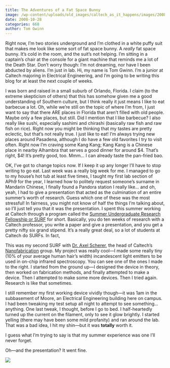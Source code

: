 ```yaml
---
title: The Adventures of a Fat Space Bunny
image: /wp-content/uploads/old_images/caltech_as_it_happens/images/2008/10/28/blogfil.jpg
date: 2008-10-28
categories: 668
author: Tom Gwinn
---
```


Right now, I’m two stories underground and I’m clothed in a
white puffy suit that makes me look like some sort of fat space bunny. A *really*
fat space bunny. It’s cold in the room,
and the suit’s not helping. I’m sitting
in a captain’s chair at the console for a giant machine that reminds me a lot
of the Death Star.
Don’t worry though: I’m not dreaming, nor have I been abducted by
aliens. I’m just in lab. Hi, my name is Tom Gwinn. I’m a junior at Caltech majoring in
Electrical Engineering, and I’m going to be writing this blog for at least the
next couple of weeks.

I was born and raised in a small
suburb of Orlando, Florida. I claim (to
the extreme skepticism of others) that this has somehow given me a good
understanding of Southern culture, but I think really it just means I like to
eat barbecue a lot. Oh, while we’re
still on the topic of where I’m from, I just want to say that there ARE places
in Florida that aren’t filled with old people. Maybe only a few places, but still.
Did I mention that I like
barbecue? I also really like sushi,
especially sashimi and chirashi (basically raw fish and raw fish on rice). Right now you might be thinking that my
tastes are pretty eclectic, but that’s not really true. I just like to eat! I’m always trying new places around Pasadena,
although I do have a few old favorites I try to visit often. Right now I’m craving some Kang Kang; Kang
Kang is a Chinese place in nearby Alhambra that serves a good dinner for around
$4. That’s right, $4! It’s pretty good, too. Mmm… I can already taste the pan-fried bao.

OK, I’ve got to change topics
now. If I keep it up any longer I’ll
have to stop writing to go eat.
Last week was a really big week
for me. I managed to go to my house’s
hot tub at least five times, I taught my first lab section of APh9 for the year,
I learned how to politely request someone’s surname in Mandarin Chinese, I
finally found a Pandora station I really like… and oh, yeah, I had to give a
presentation that acted as the culmination of an entire summer’s worth of
research. Guess which one of these was
the most stressful!
In fairness, you might not know
of half the things I’m talking about, so I’ll just tell you that it was the
presentation. I spent this summer
working at Caltech through a program called the [Summer Undergraduate Research Fellowship or SURF](https://www.surf.caltech.edu/) for short. Basically, you do
ten weeks of research with a Caltech professor, you write a paper and give a
presentation, and you get a pretty nifty six grand stipend. It’s a really great deal, so a lot of
students at Caltech do SURFs. In fact,

This was my second SURF with [Dr. Axel Scherer](https://nanofab.caltech.edu/Members/Axel%20Scherer.htm),
the head of Caltech’s [Nanofabrication](https://nanofab.caltech.edu/)
group. My project was really cool—I made
some really tiny (10% of your average human hair’s width) incandescent light
emitters to be used in on-chip infrared spectroscopy. You can see one of the ones I made to the right. I started from the ground up—I designed the
device in theory, then worked on fabrication methods, and finally attempted to
make a device. Then I attempted to make some more devices. Then I tried
again. Research is like that sometimes.

I still remember my first working
device vividly though—it was 1am in the subbasement of Moore, an Electrical
Engineering building here on campus. I
had been tweaking my test setup all night to attempt to see something…
anything. One last tweak, I thought,
before I go to bed. I half-heartedly
turned up the current on the filament, only to see it glow brightly. I started yelling (there may have been some
mild profanity) and ran around the lab. That was a bad idea, I hit my shin—but it was **totally** worth it.

I guess what I’m trying to say is
that my summer experience was one I’ll never forget.

Oh—and the presentation? It went fine.


![](/old_images/caltech_as_it_happens/images/2008/10/28/blogsurf_copy.jpg)
